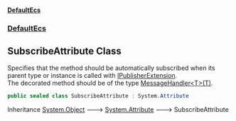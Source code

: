 #### [DefaultEcs](DefaultEcs.md 'DefaultEcs')
### [DefaultEcs](DefaultEcs.md#DefaultEcs 'DefaultEcs')

## SubscribeAttribute Class

Specifies that the method should be automatically subscribed when its parent type or instance is called with [IPublisherExtension](IPublisherExtension.md 'DefaultEcs.IPublisherExtension').  
The decorated method should be of the type [MessageHandler&lt;T&gt;(T)](MessageHandler_T_(T).md 'DefaultEcs.MessageHandler<T>(T)').

```csharp
public sealed class SubscribeAttribute : System.Attribute
```

Inheritance [System.Object](https://docs.microsoft.com/en-us/dotnet/api/System.Object 'System.Object') &#129106; [System.Attribute](https://docs.microsoft.com/en-us/dotnet/api/System.Attribute 'System.Attribute') &#129106; SubscribeAttribute